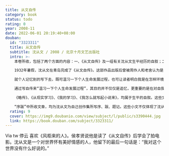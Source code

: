 ```yaml
---
title: 从文自传
category: book
status: todo
rating: 0
year: 2008-11
date: 2022-06-01 20:19:40+08:00
douban:
  id: "3323311"
  title: 从文自传
  subtitle: 沈从文 / 2008 / 北京十月文艺出版社
  intro: >-
    本卷所收，包括了两个方面的内容：一、《从文自传》及一组有关沈从文生平经历的自叙；二、沈从文为自己的创作集所写的序、跋、题记、艺文题识以及《废邮存底》等谈论文学艺术的文字。

    1932年暑假，沈从文在青岛完成了《从文自传》。这部作品出版后曾被周作人和老舍认为是“一九三四年我爱读的书”。《从文自传》讲述的是1902-1922年沈从文进入都市前的人生经历，即沈从文的湘西经历，他曾这样谈及《从文自传》的创作：

    就个人记忆到的写下去，既可温习一下个人生命发展过程，也可让读者明白我是在怎样环境下活过来的一个人。特别是在生活陷于完全绝望中，还能充满勇气和信心始终坚持工作，他的动力来源何在。

    通过写自传来“温习一下个人生命发展过程”，其目的并不仅仅是追忆，更重要的是在对自我生命的反思中，展开自身与自身的对话，为当下自我寻根，并以此敞开通向未来的路。《从文自传》中对过去的追忆始终联系着目前生命情状。在追溯过去的人生经历时，其时间指向始终是现时的“我”。他曾这样回忆这段时期：“民廿过了青岛，海边的天与水，云物和草木，重新教育我，洗炼我，启发我。又因为空暇较多，不在图书馆即到野外，我的笔有了更多方面的试探。且起始认识了自己。”《从文自传》的写作，正是沈从文“认识自己”的一个重要事件。而完成这一自我认同，对于沈从文的创作无疑是极具意义的。在《从文自传》中，我们可以看到沈从文的湘西经历是如何影响到他的创作，他的创作与这段经历有着怎样不可分割的关系。而在《从文自传》后不久，沈从文也就迎来了他创作的第一个高峰期。

    《略传》、《从现实学习》、《我的学习》、《我怎么就写起小说来》，均属于生平的自叙。这些文字，虽然议论多于叙事，却更为显在地展示出沈从文在不同历史时期的心路历程及不同现实处境中对自我的不同认知。《往来书信·1949》是沈从文1949年书信的集成。对了解沈从文精神历程而言，1949年是极其重要的一年。这一年，沈从文染上了类似“迫害狂”的精神疾病。这组书信，真实而集中地记录了沈从文从发病到痊愈的所思所想、所疑所惧，勾画出他在特定历史情境中的心理及精神轨迹。就个人经历而言，这虽然只是沈从文的“个案”，却典型地再现了历史转折关头，中国知识分子宿命式的悲剧存在。

    “序跋”中所收文章，均为沈从文为自己创作集所写序、跋、题记。这些小文不仅体现了沈从文独特的文学观和艺术观，同时也呈现出沈从文极具个人特色的序跋风格。本卷还收录了沈从文曾结集出版过的《废邮存底》以及后来在《云南看云集》中收入的《新废邮存底》中的部分文章，以及沈从文论文学艺术创作的文字，包括《论技巧》、《谈进步》、《短篇小说》、《论特写》等。从这些文论中，不难窥见沈从文独特的文学艺术观。
  rating: 9
  cover: https://img9.doubanio.com/view/subject/l/public/s3390444.jpg
  link: https://book.douban.com/subject/3323311/
---
```


Via tw 停云 喜欢《风柜来的人》。侯孝贤说他是读了《从文自传》后学会了拍电影。沈从文是一个对世界怀有美好情感的人，他留下的最后一句话是：“我对这个世界没有什么好说的。”
